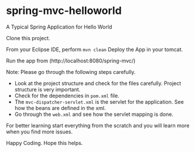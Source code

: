 # spring-mvc-helloworld
A Typical Spring Application for Hello World

Clone this project.

From your Eclipse IDE, perform ```mvn clean```
Deploy the App in your tomcat.

Run the app from (http://localhost:8080/spring-mvc/)


Note:
Please go through the following steps carefully.
* Look at the project structure and check for the files carefully. Project structure is very important.
* Check for the dependencies in ```pom.xml``` file.
* The ```mvc-dispatcher-servlet.xml``` is the servlet for the application. See how the beans are defined in the xml.
* Go through the ```web.xml``` and see how the servlet mapping is done.

For better learning start everything from the scratch and you will learn more when you find more issues.

Happy Coding. Hope this helps.
